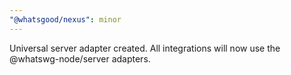 ```yaml
---
"@whatsgood/nexus": minor
---
```


Universal server adapter created. All integrations will now use the @whatswg-node/server adapters.
